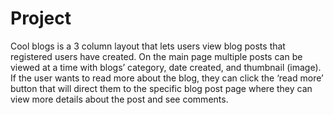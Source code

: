 # Project
Cool blogs is a 3 column layout that lets users view blog posts that registered users have created. On the main page multiple posts can be viewed at a time with blogs’ category, date created, and thumbnail (image). If the user wants to read more about the blog, they can click the ‘read more’ button that will direct them to the specific blog post page where they can view more details about the post and see comments.
